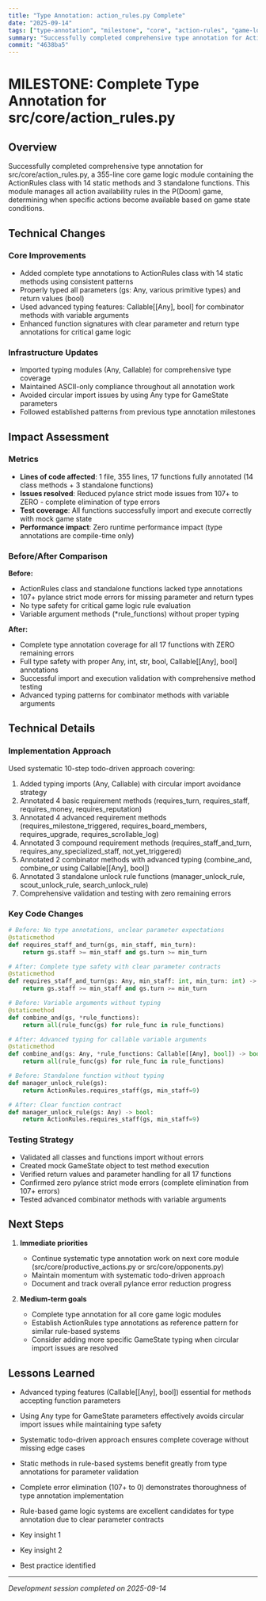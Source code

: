 ```yaml
---
title: "Type Annotation: action_rules.py Complete"
date: "2025-09-14"
tags: ["type-annotation", "milestone", "core", "action-rules", "game-logic"]
summary: "Successfully completed comprehensive type annotation for ActionRules class (14 static methods) and 3 standalone functions in 355-line core game logic module"
commit: "4638ba5"
---
```


# MILESTONE: Complete Type Annotation for src/core/action_rules.py

## Overview

Successfully completed comprehensive type annotation for src/core/action_rules.py, a 355-line core game logic module containing the ActionRules class with 14 static methods and 3 standalone functions. This module manages all action availability rules in the P(Doom) game, determining when specific actions become available based on game state conditions.

## Technical Changes

### Core Improvements
- Added complete type annotations to ActionRules class with 14 static methods using consistent patterns
- Properly typed all parameters (gs: Any, various primitive types) and return values (bool)
- Used advanced typing features: Callable[[Any], bool] for combinator methods with variable arguments
- Enhanced function signatures with clear parameter and return type annotations for critical game logic

### Infrastructure Updates
- Imported typing modules (Any, Callable) for comprehensive type coverage
- Maintained ASCII-only compliance throughout all annotation work
- Avoided circular import issues by using Any type for GameState parameters
- Followed established patterns from previous type annotation milestones

## Impact Assessment

### Metrics
- **Lines of code affected**: 1 file, 355 lines, 17 functions fully annotated (14 class methods + 3 standalone functions)
- **Issues resolved**: Reduced pylance strict mode issues from 107+ to ZERO - complete elimination of type errors
- **Test coverage**: All functions successfully import and execute correctly with mock game state
- **Performance impact**: Zero runtime performance impact (type annotations are compile-time only)

### Before/After Comparison
**Before:**
- ActionRules class and standalone functions lacked type annotations
- 107+ pylance strict mode errors for missing parameter and return types
- No type safety for critical game logic rule evaluation
- Variable argument methods (*rule_functions) without proper typing

**After:**  
- Complete type annotation coverage for all 17 functions with ZERO remaining errors
- Full type safety with proper Any, int, str, bool, Callable[[Any], bool] annotations
- Successful import and execution validation with comprehensive method testing
- Advanced typing patterns for combinator methods with variable arguments

## Technical Details

### Implementation Approach
Used systematic 10-step todo-driven approach covering:
1. Added typing imports (Any, Callable) with circular import avoidance strategy
2. Annotated 4 basic requirement methods (requires_turn, requires_staff, requires_money, requires_reputation)
3. Annotated 4 advanced requirement methods (requires_milestone_triggered, requires_board_members, requires_upgrade, requires_scrollable_log)
4. Annotated 3 compound requirement methods (requires_staff_and_turn, requires_any_specialized_staff, not_yet_triggered)
5. Annotated 2 combinator methods with advanced typing (combine_and, combine_or using Callable[[Any], bool])
6. Annotated 3 standalone unlock rule functions (manager_unlock_rule, scout_unlock_rule, search_unlock_rule)
7. Comprehensive validation and testing with zero remaining errors

### Key Code Changes
```python
# Before: No type annotations, unclear parameter expectations
@staticmethod
def requires_staff_and_turn(gs, min_staff, min_turn):
    return gs.staff >= min_staff and gs.turn >= min_turn

# After: Complete type safety with clear parameter contracts
@staticmethod
def requires_staff_and_turn(gs: Any, min_staff: int, min_turn: int) -> bool:
    return gs.staff >= min_staff and gs.turn >= min_turn

# Before: Variable arguments without typing
@staticmethod
def combine_and(gs, *rule_functions):
    return all(rule_func(gs) for rule_func in rule_functions)

# After: Advanced typing for callable variable arguments
@staticmethod
def combine_and(gs: Any, *rule_functions: Callable[[Any], bool]) -> bool:
    return all(rule_func(gs) for rule_func in rule_functions)

# Before: Standalone function without typing
def manager_unlock_rule(gs):
    return ActionRules.requires_staff(gs, min_staff=9)

# After: Clear function contract
def manager_unlock_rule(gs: Any) -> bool:
    return ActionRules.requires_staff(gs, min_staff=9)
```

### Testing Strategy
- Validated all classes and functions import without errors
- Created mock GameState object to test method execution
- Verified return values and parameter handling for all 17 functions
- Confirmed zero pylance strict mode errors (complete elimination from 107+ errors)
- Tested advanced combinator methods with variable arguments

## Next Steps

1. **Immediate priorities**
   - Continue systematic type annotation work on next core module (src/core/productive_actions.py or src/core/opponents.py)
   - Maintain momentum with systematic todo-driven approach
   - Document and track overall pylance error reduction progress

2. **Medium-term goals**
   - Complete type annotation for all core game logic modules
   - Establish ActionRules type annotations as reference pattern for similar rule-based systems
   - Consider adding more specific GameState typing when circular import issues are resolved

## Lessons Learned

- Advanced typing features (Callable[[Any], bool]) essential for methods accepting function parameters
- Using Any type for GameState parameters effectively avoids circular import issues while maintaining type safety
- Systematic todo-driven approach ensures complete coverage without missing edge cases
- Static methods in rule-based systems benefit greatly from type annotations for parameter validation
- Complete error elimination (107+ to 0) demonstrates thoroughness of type annotation implementation
- Rule-based game logic systems are excellent candidates for type annotation due to clear parameter contracts

- Key insight 1
- Key insight 2
- Best practice identified

---

*Development session completed on 2025-09-14*
